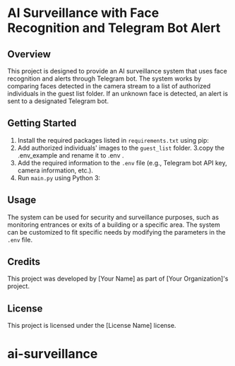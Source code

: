# AI Surveillance with Face Recognition and Telegram Bot Alert

## Overview
This project is designed to provide an AI surveillance system that uses face recognition and alerts through Telegram bot. The system works by comparing faces detected in the camera stream to a list of authorized individuals in the guest list folder. If an unknown face is detected, an alert is sent to a designated Telegram bot.

## Getting Started
1. Install the required packages listed in `requirements.txt` using pip:
2. Add authorized individuals' images to the `guest_list` folder.
3.copy the .env_example and rename it to .env .
4. Add the required information to the `.env` file (e.g., Telegram bot API key, camera information, etc.).
5. Run `main.py` using Python 3:


## Usage
The system can be used for security and surveillance purposes, such as monitoring entrances or exits of a building or a specific area. The system can be customized to fit specific needs by modifying the parameters in the `.env` file.

## Credits
This project was developed by [Your Name] as part of [Your Organization]'s project.

## License
This project is licensed under the [License Name] license.
# ai-surveillance
